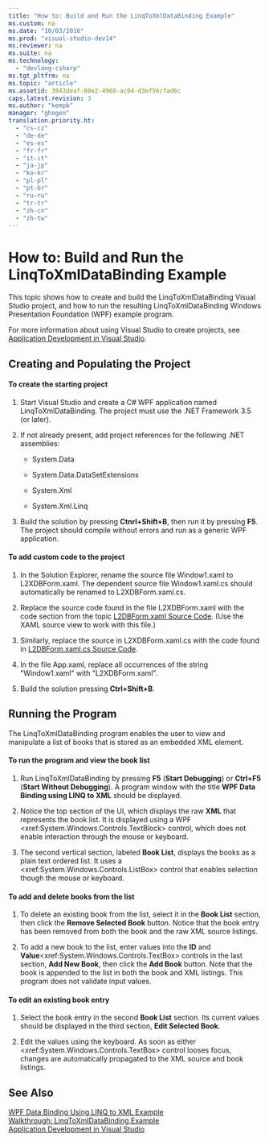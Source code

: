 ```yaml
---
title: "How to: Build and Run the LinqToXmlDataBinding Example"
ms.custom: na
ms.date: "10/03/2016"
ms.prod: "visual-studio-dev14"
ms.reviewer: na
ms.suite: na
ms.technology: 
  - "devlang-csharp"
ms.tgt_pltfrm: na
ms.topic: "article"
ms.assetid: 3943deaf-80e2-4968-ac04-d3ef56cfad6c
caps.latest.revision: 3
ms.author: "kempb"
manager: "ghogen"
translation.priority.ht: 
  - "cs-cz"
  - "de-de"
  - "es-es"
  - "fr-fr"
  - "it-it"
  - "ja-jp"
  - "ko-kr"
  - "pl-pl"
  - "pt-br"
  - "ru-ru"
  - "tr-tr"
  - "zh-cn"
  - "zh-tw"
---
```

# How to: Build and Run the LinqToXmlDataBinding Example
This topic shows how to create and build the LinqToXmlDataBinding Visual Studio project, and how to run the resulting LinqToXmlDataBinding Windows Presentation Foundation (WPF) example program.  
  
 For more information about using Visual Studio to create projects, see [Application Development in Visual Studio](http://msdn.microsoft.com/97490c1b-a247-41fb-8f2c-bc4c201eff68).  
  
## Creating and Populating the Project  
  
#### To create the starting project  
  
1.  Start Visual Studio and create a C# WPF application named LinqToXmlDataBinding. The project must use the .NET Framework 3.5 (or later).  
  
2.  If not already present, add project references for the following .NET assemblies:  
  
    -   System.Data  
  
    -   System.Data.DataSetExtensions  
  
    -   System.Xml  
  
    -   System.Xml.Linq  
  
3.  Build the solution by pressing **Ctnrl+Shift+B**, then run it by pressing **F5**. The project should compile without errors and run as a generic WPF application.  
  
#### To add custom code to the project  
  
1.  In the Solution Explorer, rename the source file Window1.xaml to L2XDBForm.xaml. The dependent source file Window1.xaml.cs should automatically be renamed to L2XDBForm.xaml.cs.  
  
2.  Replace the source code found in the file L2XDBForm.xaml with the code section from the topic [L2DBForm.xaml Source Code](../designers/l2dbform.xaml-source-code.md). (Use the XAML source view to work with this file.)  
  
3.  Similarly, replace the source in L2XDBForm.xaml.cs with the code found in [L2DBForm.xaml.cs Source Code](../designers/l2dbform.xaml.cs-source-code.md).  
  
4.  In the file App.xaml, replace all occurrences of the string "Window1.xaml" with "L2XDBForm.xaml".  
  
5.  Build the solution pressing **Ctrl+Shift+B**.  
  
## Running the Program  
 The LinqToXmlDataBinding program enables the user to view and manipulate a list of books that is stored as an embedded XML element.  
  
#### To run the program and view the book list  
  
1.  Run LinqToXmlDataBinding by pressing **F5** (**Start Debugging**) or **Ctrl+F5** (**Start Without Debugging**). A program window with the title **WPF Data Binding using LINQ to XML** should be displayed.  
  
2.  Notice the top section of the UI, which displays the raw **XML** that represents the book list. It is displayed using a WPF \<xref:System.Windows.Controls.TextBlock> control, which does not enable interaction through the mouse or keyboard.  
  
3.  The second vertical section, labeled **Book List**, displays the books as a plain text ordered list. It uses a \<xref:System.Windows.Controls.ListBox> control that enables selection though the mouse or keyboard.  
  
#### To add and delete books from the list  
  
1.  To delete an existing book from the list, select it in the **Book List** section, then click the **Remove Selected Book** button. Notice that the book entry has been removed from both the book and the raw XML source listings.  
  
2.  To add a new book to the list, enter values into the **ID** and **Value**\<xref:System.Windows.Controls.TextBox> controls in the last section, **Add New Book**, then click the **Add Book** button. Note that the book is appended to the list in both the book and XML listings. This program does not validate input values.  
  
#### To edit an existing book entry  
  
1.  Select the book entry in the second **Book List** section. Its current values should be displayed in the third section, **Edit Selected Book**.  
  
2.  Edit the values using the keyboard. As soon as either \<xref:System.Windows.Controls.TextBox> control looses focus, changes are automatically propagated to the XML source and book listings.  
  
## See Also  
 [WPF Data Binding Using LINQ to XML Example](../designers/wpf-data-binding-using-linq-to-xml-example.md)   
 [Walkthrough: LinqToXmlDataBinding Example](../designers/walkthrough--linqtoxmldatabinding-example.md)   
 [Application Development in Visual Studio](http://msdn.microsoft.com/97490c1b-a247-41fb-8f2c-bc4c201eff68)